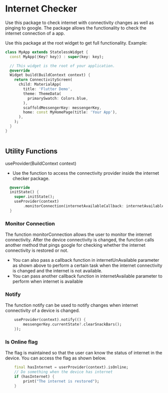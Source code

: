 # Internet Checker

Use this package to check internet with connectivity changes as well as pinging to google.
The package allows the functionality to check the internet connection of a app.

Use this package at the root widget to get full functionality. Example:

```dart
class MyApp extends StatelessWidget {
  const MyApp({Key? key}) : super(key: key);

  // This widget is the root of your application.
  @override
  Widget build(BuildContext context) {
    return ConnectivityScreen(
      child: MaterialApp(
        title: 'Flutter Demo',
        theme: ThemeData(
          primarySwatch: Colors.blue,
        ),
        scaffoldMessengerKey: messengerKey,
        home: const MyHomePage(title: 'Your App'),
      ),
    );
  }
}
  
  ```

  ## Utility Functions

useProvider(BuildContext context)
- Use the function to access the connectivity provider inside the internet checker package.

```dart
  @override
  initState() {
    super.initState();
    useProvider(context)
        .monitorConnection(internetAvailableCallback: internetAvailable, internetUnAvailableCallback: internetUnAvailable);
  }

```

### Monitor Connection
The function monitorConnection allows the user to monitor the internet connectivity. After the device connectivity is changed, the function calls another method that pings google for checking whether the internet connectivity is restored or not.
- You can also pass a callback function in internetUnAvailable parameter as shown above to perform a certain task when the internet connectivity is changed and the internet is not available.
- You can pass another callback function in internetAvailable parameter to perform when internet is available

### Notify
The function notify can be used to notify changes when internet connectivity of a device is changed.

```dart
    useProvider(context).notify(() {
        messengerKey.currentState?.clearSnackBars();
    });
```

### Is Online flag
The flag is maintained so that the user can know the status of internet in the device. You can access the flag as shown below.

```dart
    final hasInternet = userProvider(context).isOnline;
    // Do something when the device has internet
    if (hasInternet) {
        print("The internet is restored");
    }
```


